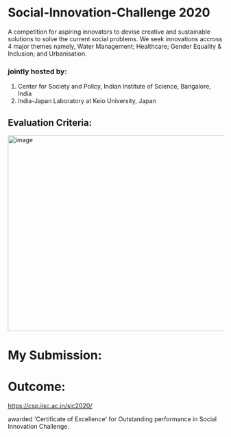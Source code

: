 # Social-Innovation-Challenge 2020
A competition for aspiring innovators to devise creative and sustainable solutions to solve the current social problems. We seek innovations accross 4 major themes namely, Water Management; Healthcare; Gender Equality &amp; Inclusion; and Urbanisation.

### jointly hosted by:
1. Center for Society and Policy, Indian Institute of Science, Bangalore, India
2. India-Japan Laboratory at Keio University, Japan

## Evaluation Criteria:
<img width="1111" height="456" alt="image" src="https://github.com/user-attachments/assets/0b7c58bf-b722-4bef-8cd8-d6cffd769ab9" />

# My Submission:


# Outcome:
https://csp.iisc.ac.in/sic2020/

awarded 'Certificate of Excellence' for Outstanding performance in Social Innovation Challenge.
